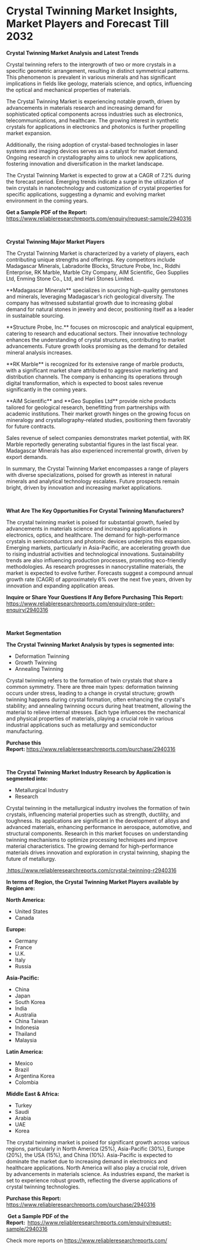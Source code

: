 <p><h1>Crystal Twinning Market Insights, Market Players and Forecast Till 2032</h1></p><p><strong>Crystal Twinning Market Analysis and Latest Trends</strong></p>
<p><p>Crystal twinning refers to the intergrowth of two or more crystals in a specific geometric arrangement, resulting in distinct symmetrical patterns. This phenomenon is prevalent in various minerals and has significant implications in fields like geology, materials science, and optics, influencing the optical and mechanical properties of materials.</p><p>The Crystal Twinning Market is experiencing notable growth, driven by advancements in materials research and increasing demand for sophisticated optical components across industries such as electronics, telecommunications, and healthcare. The growing interest in synthetic crystals for applications in electronics and photonics is further propelling market expansion.</p><p>Additionally, the rising adoption of crystal-based technologies in laser systems and imaging devices serves as a catalyst for market demand. Ongoing research in crystallography aims to unlock new applications, fostering innovation and diversification in the market landscape. </p><p>The Crystal Twinning Market is expected to grow at a CAGR of 7.2% during the forecast period. Emerging trends indicate a surge in the utilization of twin crystals in nanotechnology and customization of crystal properties for specific applications, suggesting a dynamic and evolving market environment in the coming years.</p></p>
<p><strong>Get a Sample PDF of the Report:&nbsp;</strong> <a href="https://www.reliableresearchreports.com/enquiry/request-sample/2940316?utm_campaign=3090&utm_medium=2&utm_source=Github&utm_content=ia&utm_term=15032025&utm_id=crystal-twinning">https://www.reliableresearchreports.com/enquiry/request-sample/2940316</a></p>
<p>&nbsp;</p>
<p><strong>Crystal Twinning Major Market Players</strong></p>
<p><p>The Crystal Twinning Market is characterized by a variety of players, each contributing unique strengths and offerings. Key competitors include Madagascar Minerals, Labradorite Blocks, Structure Probe, Inc., Riddhi Enterprise, RK Marble, Marble City Company, AIM Scientific, Geo Supplies Ltd, Enming Stone Co., Ltd, and Hari Stones Limited.</p><p>**Madagascar Minerals** specializes in sourcing high-quality gemstones and minerals, leveraging Madagascar’s rich geological diversity. The company has witnessed substantial growth due to increasing global demand for natural stones in jewelry and decor, positioning itself as a leader in sustainable sourcing.</p><p>**Structure Probe, Inc.** focuses on microscopic and analytical equipment, catering to research and educational sectors. Their innovative technology enhances the understanding of crystal structures, contributing to market advancements. Future growth looks promising as the demand for detailed mineral analysis increases.</p><p>**RK Marble** is recognized for its extensive range of marble products, with a significant market share attributed to aggressive marketing and distribution channels. The company is enhancing its operations through digital transformation, which is expected to boost sales revenue significantly in the coming years.</p><p>**AIM Scientific** and **Geo Supplies Ltd** provide niche products tailored for geological research, benefitting from partnerships with academic institutions. Their market growth hinges on the growing focus on mineralogy and crystallography-related studies, positioning them favorably for future contracts.</p><p>Sales revenue of select companies demonstrates market potential, with RK Marble reportedly generating substantial figures in the last fiscal year. Madagascar Minerals has also experienced incremental growth, driven by export demands.</p><p>In summary, the Crystal Twinning Market encompasses a range of players with diverse specializations, poised for growth as interest in natural minerals and analytical technology escalates. Future prospects remain bright, driven by innovation and increasing market applications.</p></p>
<p>&nbsp;</p>
<p><strong>What Are The Key Opportunities For Crystal Twinning Manufacturers?</strong></p>
<p><p>The crystal twinning market is poised for substantial growth, fueled by advancements in materials science and increasing applications in electronics, optics, and healthcare. The demand for high-performance crystals in semiconductors and photonic devices underpins this expansion. Emerging markets, particularly in Asia-Pacific, are accelerating growth due to rising industrial activities and technological innovations. Sustainability trends are also influencing production processes, promoting eco-friendly methodologies. As research progresses in nanocrystalline materials, the market is expected to evolve further. Forecasts suggest a compound annual growth rate (CAGR) of approximately 6% over the next five years, driven by innovation and expanding application areas.</p></p>
<p><strong>Inquire or Share Your Questions If Any Before Purchasing This Report:</strong> <a href="https://www.reliableresearchreports.com/enquiry/pre-order-enquiry/2940316?utm_campaign=3090&utm_medium=2&utm_source=Github&utm_content=ia&utm_term=15032025&utm_id=crystal-twinning">https://www.reliableresearchreports.com/enquiry/pre-order-enquiry/2940316</a></p>
<p>&nbsp;</p>
<p><strong>Market Segmentation</strong></p>
<p><strong>The Crystal Twinning Market Analysis by types is segmented into:</strong></p>
<p><ul><li>Deformation Twinning</li><li>Growth Twinning</li><li>Annealing Twinning</li></ul></p>
<p><p>Crystal twinning refers to the formation of twin crystals that share a common symmetry. There are three main types: deformation twinning occurs under stress, leading to a change in crystal structure; growth twinning happens during crystal formation, often enhancing the crystal's stability; and annealing twinning occurs during heat treatment, allowing the material to relieve internal stresses. Each type influences the mechanical and physical properties of materials, playing a crucial role in various industrial applications such as metallurgy and semiconductor manufacturing.</p></p>
<p><strong>Purchase this Report:&nbsp;</strong><a href="https://www.reliableresearchreports.com/purchase/2940316?utm_campaign=3090&utm_medium=2&utm_source=Github&utm_content=ia&utm_term=15032025&utm_id=crystal-twinning">https://www.reliableresearchreports.com/purchase/2940316</a></p>
<p>&nbsp;</p>
<p><strong>The Crystal Twinning Market Industry Research by Application is segmented into:</strong></p>
<p><ul><li>Metallurgical Industry</li><li>Research</li></ul></p>
<p><p>Crystal twinning in the metallurgical industry involves the formation of twin crystals, influencing material properties such as strength, ductility, and toughness. Its applications are significant in the development of alloys and advanced materials, enhancing performance in aerospace, automotive, and structural components. Research in this market focuses on understanding twinning mechanisms to optimize processing techniques and improve material characteristics. The growing demand for high-performance materials drives innovation and exploration in crystal twinning, shaping the future of metallurgy.</p></p>
<p><a href="https://www.reliableresearchreports.com/crystal-twinning-r2940316?utm_campaign=3090&utm_medium=2&utm_source=Github&utm_content=ia&utm_term=15032025&utm_id=crystal-twinning">&nbsp;https://www.reliableresearchreports.com/crystal-twinning-r2940316</a></p>
<p><strong>In terms of Region, the Crystal Twinning Market Players available by Region are:</strong></p>
<p>
    <p> <strong> North America: </strong>
        <ul>
            <li>United States</li>
            <li>Canada</li>
        </ul>
        </p> 
    <p> <strong> Europe: </strong>
        <ul>
            <li>Germany</li>
            <li>France</li>
            <li>U.K.</li>
            <li>Italy</li>
            <li>Russia</li>
        </ul>
        </p> 
    <p> <strong> Asia-Pacific: </strong>
        <ul>
            <li>China</li>
            <li>Japan</li>
            <li>South Korea</li>
            <li>India</li>
            <li>Australia</li>
            <li>China Taiwan</li>
            <li>Indonesia</li>
            <li>Thailand</li>
            <li>Malaysia</li>
        </ul>
        </p> 
    <p> <strong> Latin America: </strong>
        <ul>
            <li>Mexico</li>
            <li>Brazil</li>
            <li>Argentina Korea</li>
            <li>Colombia</li>
        </ul>
        </p> 
    <p> <strong> Middle East & Africa: </strong>
        <ul>
            <li>Turkey</li>
            <li>Saudi</li>
            <li>Arabia</li>
            <li>UAE</li>
            <li>Korea</li>
        </ul>
    </p>
    </p>
<p><p>The crystal twinning market is poised for significant growth across various regions, particularly in North America (25%), Asia-Pacific (30%), Europe (20%), the USA (15%), and China (10%). Asia-Pacific is expected to dominate the market due to increasing demand in electronics and healthcare applications. North America will also play a crucial role, driven by advancements in materials science. As industries expand, the market is set to experience robust growth, reflecting the diverse applications of crystal twinning technologies.</p></p>
<p><strong>Purchase this Report: </strong><a href="https://www.reliableresearchreports.com/purchase/2940316?utm_campaign=3090&utm_medium=2&utm_source=Github&utm_content=ia&utm_term=15032025&utm_id=crystal-twinning">https://www.reliableresearchreports.com/purchase/2940316</a></p>
<p>&nbsp;<strong>Get a Sample PDF of the Report:&nbsp;&nbsp;</strong><a href="https://www.reliableresearchreports.com/enquiry/request-sample/2940316?utm_campaign=3090&utm_medium=2&utm_source=Github&utm_content=ia&utm_term=15032025&utm_id=crystal-twinning">https://www.reliableresearchreports.com/enquiry/request-sample/2940316</a></p>
<p><strong></strong></p>
<p>Check more reports on <a href="https://www.reliableresearchreports.com/?utm_campaign=3090&utm_medium=2&utm_source=Github&utm_content=ia&utm_term=15032025&utm_id=crystal-twinning">https://www.reliableresearchreports.com/</a></p>